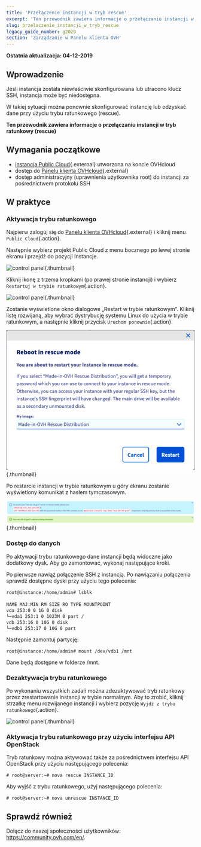 ```yaml
---
title: 'Przełączenie instancji w tryb rescue'
excerpt: 'Ten przewodnik zawiera informacje o przełączaniu instancji w tryb ratunkowy (rescue)'
slug: przelaczenie_instancji_w_tryb_rescue
legacy_guide_number: g2029
section: 'Zarządzanie w Panelu klienta OVH'
---
```


**Ostatnia aktualizacja: 04-12-2019**

## Wprowadzenie

Jeśli instancja została niewłaściwie skonfigurowana lub utracono klucz SSH, instancja może być niedostępna.

W takiej sytuacji można ponownie skonfigurować instancję lub odzyskać dane przy użyciu trybu ratunkowego (rescue). 

**Ten przewodnik zawiera informacje o przełączaniu instancji w tryb ratunkowy (rescue)**

## Wymagania początkowe

* [instancja Public Cloud](https://www.ovhcloud.com/pl/public-cloud/){.external} utworzona na koncie OVHcloud
* dostęp do [Panelu klienta OVHcloud](https://www.ovh.com/auth/?action=gotomanager&from=https://www.ovh.pl/&ovhSubsidiary=pl){.external}
* dostęp administracyjny (uprawnienia użytkownika root) do instancji za pośrednictwem protokołu SSH

## W praktyce

### Aktywacja trybu ratunkowego

Najpierw zaloguj się do [Panelu klienta OVHcloud](https://www.ovh.com/auth/?action=gotomanager&from=https://www.ovh.pl/&ovhSubsidiary=pl){.external} i kliknij menu `Public Cloud`{.action}.

Następnie wybierz projekt Public Cloud z menu bocznego po lewej stronie ekranu i przejdź do pozycji Instancje.

![control panel](images/compute.png){.thumbnail}

Kliknij ikonę z trzema kropkami (po prawej stronie instancji) i wybierz `Restartuj w trybie ratunkowym`{.action}.

![control panel](images/rescue1.png){.thumbnail}

Zostanie wyświetlone okno dialogowe „Restart w trybie ratunkowym”. Kliknij listę rozwijaną, aby wybrać dystrybucję systemu Linux do użycia w trybie ratunkowym, a następnie kliknij przycisk `Uruchom ponownie`{.action}.

![control panel](images/rescue2.png){.thumbnail}

Po restarcie instancji w trybie ratunkowym u góry ekranu zostanie wyświetlony komunikat z hasłem tymczasowym.

![control panel](images/rescuedata.png){.thumbnail}


### Dostęp do danych

Po aktywacji trybu ratunkowego dane instancji będą widoczne jako dodatkowy dysk. Aby go zamontować, wykonaj następujące kroki.

Po pierwsze nawiąż połączenie SSH z instancją. Po nawiązaniu połączenia sprawdź dostępne dyski przy użyciu tego polecenia:

```
root@instance:/home/admin# lsblk

NAME MAJ:MIN RM SIZE RO TYPE MOUNTPOINT
vda 253:0 0 1G 0 disk
└─vda1 253:1 0 1023M 0 part /
vdb 253:16 0 10G 0 disk
└─vdb1 253:17 0 10G 0 part
```

Następnie zamontuj partycję:

```
root@instance:/home/admin# mount /dev/vdb1 /mnt
```

Dane będą dostępne w folderze /mnt.

### Dezaktywacja trybu ratunkowego

Po wykonaniu wszystkich zadań można zdezaktywować tryb ratunkowy przez zrestartowanie instancji w trybie normalnym. Aby to zrobić, kliknij strzałkę menu rozwijanego instancji i wybierz pozycję `Wyjdź z trybu ratunkowego`{.action}.

![control panel](images/rescueexit.png){.thumbnail}

### Aktywacja trybu ratunkowego przy użyciu interfejsu API OpenStack

Tryb ratunkowy można aktywować także za pośrednictwem interfejsu API OpenStack przy użyciu następującego polecenia:

```
# root@server:~# nova rescue INSTANCE_ID
```

Aby wyjść z trybu ratunkowego, użyj następującego polecenia:

```
# root@server:~# nova unrescue INSTANCE_ID
```

## Sprawdź również

Dołącz do naszej społeczności użytkowników: <https://community.ovh.com/en/>.